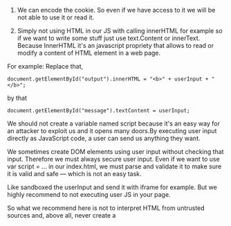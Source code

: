 1. We can encode the cookie.
So even if we have access to it we will be not able to use it or read it.

2. Simply not using HTML in our JS with calling innerHTML for example so if we want to write some stuff just use text.Content or innerText. Because InnerHTML it's an javascript propriety that allows to read or modify a content of HTML element in a web page.

For example:
Replace that, 
```
document.getElementById("output").innerHTML = "<b>" + userInput + "</b>";
```
by that
```
document.getElementById("message").textContent = userInput;
```

We should not create a variable named script because it's an easy way for an attacker to exploit us and it opens many doors.By executing user input directly as JavaScript code, a user can send us anything they want.

We sometimes create DOM elements using user input without checking that input. Therefore we must always secure user input. Even if we want to use var script = ... in our index.html, we must parse and validate it to make sure it is valid and safe — which is not an easy task.

Like sandboxed the userInput and send it with iframe for example. But we highly recommend to not executing user JS in your page.

So what we recommend here is not to interpret HTML from untrusted sources and, above all, never create a <script> using user content without at least checkit, because we would directly execute attacker code.

It seems logical — sometimes it’s the simplest things that we forget.
An attacker doesn’t need to look for a backdoor or the most complicated way to steal data; sometimes you only need to push the door.
